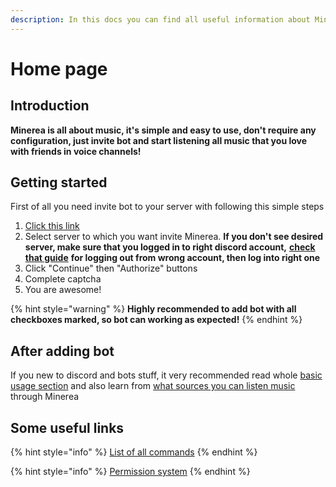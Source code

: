 ```yaml
---
description: In this docs you can find all useful information about Minerea
---
```


# Home page

## Introduction

**Minerea is all about music, it's simple and easy to use, don't require any configuration, just invite bot and start listening all music that you love with friends in voice channels!**

## Getting started

First of all you need invite bot to your server with following this simple steps

1. [Click this link](https://sdc.su/minerea)
2. Select server to which you want invite Minerea.  **If you don't see desired server, make sure that you logged in to right discord account,** [**check that guide**](https://support.discord.com/hc/en-us/articles/209572128-Minerea) **for logging out from wrong account, then log into right one**
3. Click "Continue" then "Authorize" buttons
4. Complete captcha
5. You are awesome!

{% hint style="warning" %}
**Highly recommended to add bot with all checkboxes marked, so bot can working as expected!**
{% endhint %}

## After adding bot

If you new to discord and bots stuff, it very recommended read whole [basic usage section](basic-usage/playing-music.md) and also learn from [what sources you can listen music](general-info/supported-music-sources.md) through Minerea

## Some useful links

{% hint style="info" %}
[List of all commands](general-info/list-of-all-commands.md)
{% endhint %}

{% hint style="info" %}
[Permission system](general-info/permission-system.md)
{% endhint %}



